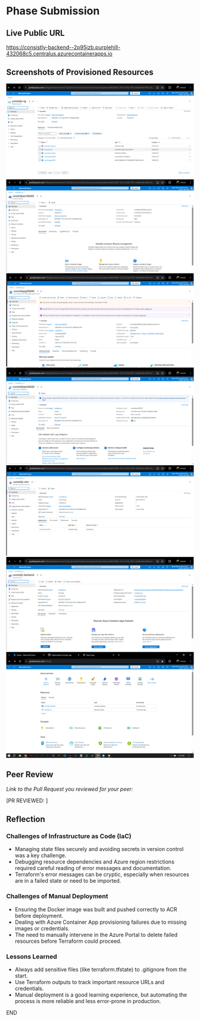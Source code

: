 # Phase Submission

## Live Public URL

https://consistly-backend--2p95jzb.purplehill-432068c5.centralus.azurecontainerapps.io

## Screenshots of Provisioned Resources

![Resource Group](screenshots/resource%20group.png)
![Container Registry](screenshots/container%20registry.png)
![PostgreSQL Database](screenshots/postgreSQL%20database.png)
![Log Analytics Workspace](screenshots/law.png)
![Container App Environment](screenshots/consistly%20env.png)
![Container App](screenshots/consistly%20backend.png)
![All Resources Overview](screenshots/all%20resources.png)

## Peer Review

_Link to the Pull Request you reviewed for your peer:_

[PR REVIEWED: <insert-peer-pr-link-here>]

## Reflection

### Challenges of Infrastructure as Code (IaC)

- Managing state files securely and avoiding secrets in version control was a key challenge.
- Debugging resource dependencies and Azure region restrictions required careful reading of error messages and documentation.
- Terraform's error messages can be cryptic, especially when resources are in a failed state or need to be imported.

### Challenges of Manual Deployment

- Ensuring the Docker image was built and pushed correctly to ACR before deployment.
- Dealing with Azure Container App provisioning failures due to missing images or credentials.
- The need to manually intervene in the Azure Portal to delete failed resources before Terraform could proceed.

### Lessons Learned

- Always add sensitive files (like terraform.tfstate) to .gitignore from the start.
- Use Terraform outputs to track important resource URLs and credentials.
- Manual deployment is a good learning experience, but automating the process is more reliable and less error-prone in production.

END
